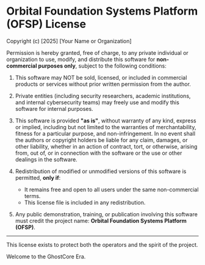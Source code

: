 Orbital Foundation Systems Platform (OFSP) License
===================================================

Copyright (c) [2025] [Your Name or Organization]

Permission is hereby granted, free of charge, to any private individual or organization
to use, modify, and distribute this software for **non-commercial purposes only**, 
subject to the following conditions:

1. This software may NOT be sold, licensed, or included in commercial products or services
   without prior written permission from the author.

2. Private entities (including security researchers, academic institutions, and internal
   cybersecurity teams) may freely use and modify this software for internal purposes.

3. This software is provided **"as is"**, without warranty of any kind, express or implied,
   including but not limited to the warranties of merchantability, fitness for a particular
   purpose, and non-infringement. In no event shall the authors or copyright holders be
   liable for any claim, damages, or other liability, whether in an action of contract,
   tort, or otherwise, arising from, out of, or in connection with the software or the use
   or other dealings in the software.

4. Redistribution of modified or unmodified versions of this software is permitted,
   **only if**:
   - It remains free and open to all users under the same non-commercial terms.
   - This license file is included in any redistribution.

5. Any public demonstration, training, or publication involving this software must credit
   the project name: **Orbital Foundation Systems Platform (OFSP)**.

---

This license exists to protect both the operators and the spirit of the project.

Welcome to the GhostCore Era.

